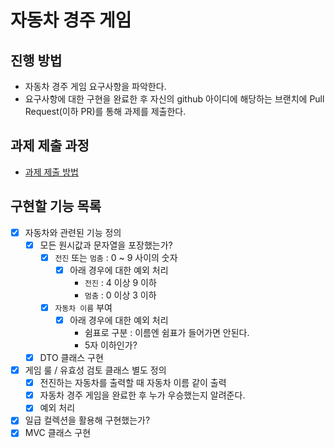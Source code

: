 # 자동차 경주 게임
## 진행 방법
* 자동차 경주 게임 요구사항을 파악한다.
* 요구사항에 대한 구현을 완료한 후 자신의 github 아이디에 해당하는 브랜치에 Pull Request(이하 PR)를 통해 과제를 제출한다.

## 과제 제출 과정
* [과제 제출 방법](https://github.com/next-step/nextstep-docs/tree/master/precourse)

## 구현할 기능 목록
- [x] 자동차와 관련된 기능 정의
  - [x] 모든 원시값과 문자열을 포장했는가?
    - [x] `전진` 또는 `멈춤` : 0 ~ 9 사이의 숫자
      - [x] 아래 경우에 대한 예외 처리
        - `전진` : 4 이상 9 이하
        - `멈춤` : 0 이상 3 이하
    - [x] `자동차 이름` 부여
      - [x] 아래 경우에 대한 예외 처리
        - 쉼표로 구분 : 이름엔 쉼표가 들어가면 안된다.
        - 5자 이하인가?
  - [x] DTO 클래스 구현
- [x] 게임 룰 / 유효성 검토 클래스 별도 정의
  - [x] 전진하는 자동차를 출력할 때 자동차 이름 같이 출력
  - [x] 자동차 경주 게임을 완료한 후 누가 우승했는지 알려준다.
  - [x] 예외 처리
- [x] 일급 컬렉션을 활용해 구현했는가?
- [x] MVC 클래스 구현